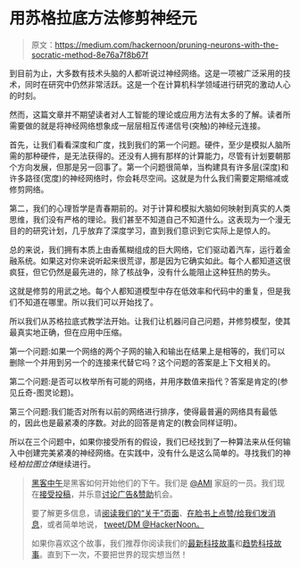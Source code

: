 # 用苏格拉底方法修剪神经元

> 原文：<https://medium.com/hackernoon/pruning-neurons-with-the-socratic-method-8e76a7f8b67f>

到目前为止，大多数有技术头脑的人都听说过神经网络。这是一项被广泛采用的技术，同时在研究中仍然非常活跃。这是一个在计算机科学领域进行研究的激动人心的时刻。

然而，这篇文章并不期望读者对人工智能的理论或应用方法有太多的了解。读者所需要做的就是将神经网络想象成一层层相互传递信号(突触)的神经元连接。

首先，让我们看看深度和广度，找到我们的第一个问题。硬件，至少是模拟人脑所需的那种硬件，是无法获得的。还没有人拥有那样的计算能力，尽管有计划要朝那个方向发展，但那是另一回事了。第一个问题很简单，当构建具有许多层(深度)和许多路径(宽度)的神经网络时，你会耗尽空间。这就是为什么我们需要定期缩减或修剪网络。

第二，我们的心理哲学是青春期前的。对于计算和模拟大脑如何映射到真实的人类思维，我们没有严格的理论。我们甚至不知道自己不知道什么。这表现为一个漫无目的的研究计划，几乎放弃了深度学习，直到我们意识到它实际上是惊人的。

总的来说，我们拥有本质上由香蕉糊组成的巨大网络，它们驱动着汽车，运行着金融系统。如果这对你来说听起来很荒谬，那是因为它确实如此。每个人都知道这很疯狂，但它仍然是最先进的，除了核战争，没有什么能阻止这种狂热的势头。

这就是修剪的用武之地。每个人都知道模型中存在低效率和代码中的重复，但是我们不知道在哪里。所以我们可以开始找了。

所以我们从苏格拉底式教学法开始。让我们让机器问自己问题，并修剪模型，使其最真实地正确，但在应用中压缩。

第一个问题:如果一个网络的两个子网的输入和输出在结果上是相等的，我们可以删除一个并用到另一个的连接来代替它吗？这个问题的答案是上下文相关的。

第二个问题:是否可以枚举所有可能的网络，并用序数值来指代？答案是肯定的(参见丘奇-图灵论题)。

第三个问题:我们能否对所有以前的网络进行排序，使得最普遍的网络具有最低的，因此也是最紧凑的序数。对此的回答是肯定的(教会同样证明)。

所以在三个问题中，如果你接受所有的假设，我们已经找到了一种算法来从任何输入中创建完美紧凑的神经网络。在实践中，没有什么是这么简单的。寻找我们的神经*柏拉图立体*继续进行。

> [黑客中午](http://bit.ly/Hackernoon)是黑客如何开始他们的下午。我们是 [@AMI](http://bit.ly/atAMIatAMI) 家庭的一员。我们现在[接受投稿](http://bit.ly/hackernoonsubmission)，并乐意[讨论广告&赞助](mailto:partners@amipublications.com)机会。
> 
> 要了解更多信息，请[阅读我们的“关于”页面](https://goo.gl/4ofytp)、[在脸书上点赞/给我们发消息](http://bit.ly/HackernoonFB)，或者简单地说， [tweet/DM @HackerNoon。](https://goo.gl/k7XYbx)
> 
> 如果你喜欢这个故事，我们推荐你阅读我们的[最新科技故事](http://bit.ly/hackernoonlatestt)和[趋势科技故事](https://hackernoon.com/trending)。直到下一次，不要把世界的现实想当然！